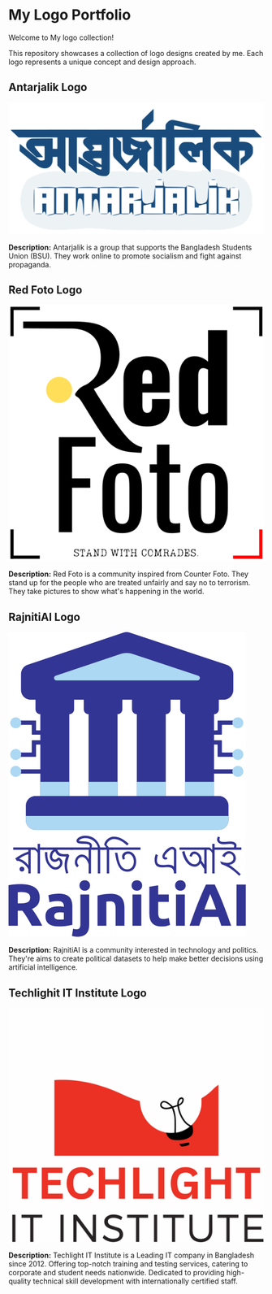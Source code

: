 # My Logo Portfolio

Welcome to My logo collection! 

This repository showcases a collection of logo designs created by me. Each logo represents a unique concept and design approach.

## Antarjalik Logo

![Antarjalik Logo](antarjalik-logo.svg)

**Description:**
Antarjalik is a group that supports the Bangladesh Students Union (BSU). They work online to promote socialism and fight against propaganda. 

## Red Foto Logo

![Red Foto Logo](redfoto-logo.svg)

**Description:**
Red Foto is a community inspired from Counter Foto. They stand up for the people who are treated unfairly and say no to terrorism. They take pictures to show what's happening in the world.

## RajnitiAI Logo

![RajnitiAI Logo](rajnitiai.svg)

**Description:**
RajnitiAI is a community interested in technology and politics. They're aims to create political datasets to help make better decisions using artificial intelligence. 

## Techlighit IT Institute Logo

![Techlight IT Institute Logo](techlight-it-instute-logo.svg)

**Description:**
Techlight IT Institute is a Leading IT company in Bangladesh since 2012. Offering top-notch training and testing services, catering to corporate and student needs nationwide. Dedicated to providing high-quality technical skill development with internationally certified staff.
